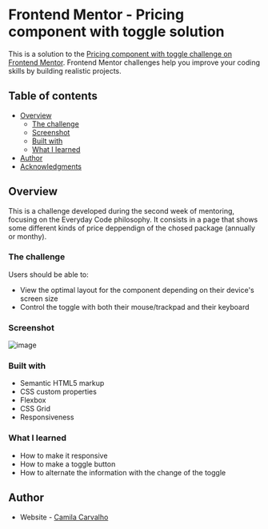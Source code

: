 # Frontend Mentor - Pricing component with toggle solution

This is a solution to the [Pricing component with toggle challenge on Frontend Mentor](https://www.frontendmentor.io/challenges/pricing-component-with-toggle-8vPwRMIC). Frontend Mentor challenges help you improve your coding skills by building realistic projects. 

## Table of contents

- [Overview](#overview)
  - [The challenge](#the-challenge)
  - [Screenshot](#screenshot)
  - [Built with](#built-with)
  - [What I learned](#what-i-learned)
- [Author](#author)
- [Acknowledgments](#acknowledgments)


## Overview

This is a challenge developed during the second week of mentoring, focusing on the Everyday Code philosophy. It consists in a page that shows some different kinds of price deppendign of the chosed package (annually or monthy).

### The challenge

Users should be able to:

- View the optimal layout for the component depending on their device's screen size
- Control the toggle with both their mouse/trackpad and their keyboard

### Screenshot

![image](https://user-images.githubusercontent.com/78424298/203626292-24aa0b3e-d843-4d83-9066-6ff6657b0acc.png)

### Built with

- Semantic HTML5 markup
- CSS custom properties
- Flexbox
- CSS Grid
- Responsiveness


### What I learned

- How to make it responsive
- How to make a toggle button
- How to alternate the information with the change of the toggle

## Author

- Website - [Camila Carvalho](https://www.linkedin.com/in/carvalho-camila/)

